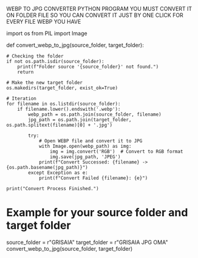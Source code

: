 WEBP TO JPG CONVERTER PYTHON PROGRAM
YOU MUST CONVERT IT ON FOLDER FILE SO YOU CAN CONVERT IT JUST BY ONE CLICK FOR EVERY FILE WEBP YOU HAVE

import os
from PIL import Image

def convert_webp_to_jpg(source_folder, target_folder):

    # Checking the folder
    if not os.path.isdir(source_folder):
        print(f"Folder source '{source_folder}' not found.")
        return

    # Make the new target folder
    os.makedirs(target_folder, exist_ok=True)

    # Iteration
    for filename in os.listdir(source_folder):
        if filename.lower().endswith('.webp'):
            webp_path = os.path.join(source_folder, filename)
            jpg_path = os.path.join(target_folder, os.path.splitext(filename)[0] + '.jpg')

            try:
                # Open WEBP file and convert it to JPG
                with Image.open(webp_path) as img:
                    img = img.convert('RGB')  # Convert to RGB format
                    img.save(jpg_path, 'JPEG')
                print(f"Convert Successed: {filename} -> {os.path.basename(jpg_path)}")
            except Exception as e:
                print(f"Convert Failed {filename}: {e}")

    print("Convert Process Finished.")

# Example for your source folder and target folder
source_folder = r"GRISAIA"
target_folder = r"GRISAIA JPG OMA"
convert_webp_to_jpg(source_folder, target_folder)
